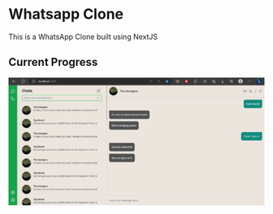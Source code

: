 # Whatsapp Clone
This is a WhatsApp Clone built using NextJS

## Current Progress
![Current Progress](public/readme/progress.jpg)

